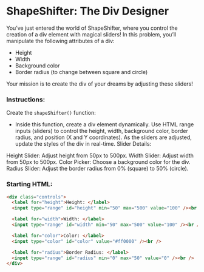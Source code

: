 # ShapeShifter: The Div Designer

You’ve just entered the world of ShapeShifter, where you control the creation of a div element with magical sliders! In this problem, you’ll manipulate the following attributes of a div:

- Height
- Width
- Background color
- Border radius (to change between square and circle)

Your mission is to create the div of your dreams by adjusting these sliders!

### Instructions:

Create the `shapeShifter()` function:

- Inside this function, create a div element dynamically.
  Use HTML range inputs (sliders) to control the height, width, background color, border radius, and position (X and Y coordinates).
  As the sliders are adjusted, update the styles of the div in real-time.
  Slider Details:

Height Slider: Adjust height from 50px to 500px.
Width Slider: Adjust width from 50px to 500px.
Color Picker: Choose a background color for the div.
Radius Slider: Adjust the border radius from 0% (square) to 50% (circle).

### Starting HTML:

```html
<div class="controls">
  <label for="height">Height: </label>
  <input type="range" id="height" min="50" max="500" value="100" /><br />

  <label for="width">Width: </label>
  <input type="range" id="width" min="50" max="500" value="100" /><br />

  <label for="color">Color: </label>
  <input type="color" id="color" value="#ff0000" /><br />

  <label for="radius">Border Radius: </label>
  <input type="range" id="radius" min="0" max="50" value="0" /><br />
</div>
```
